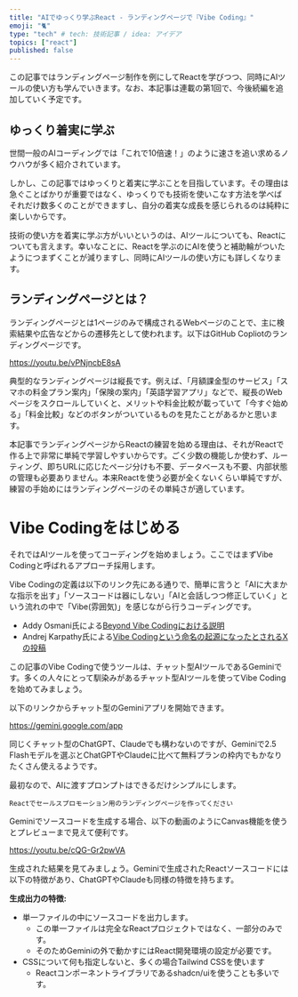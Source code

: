 ```yaml
---
title: "AIでゆっくり学ぶReact - ランディングページで『Vibe Coding』"
emoji: "🐈"
type: "tech" # tech: 技術記事 / idea: アイデア
topics: ["react"]
published: false
---
```


この記事ではランディングページ制作を例にしてReactを学びつつ、同時にAIツールの使い方も学んでいきます。なお、本記事は連載の第1回で、今後続編を追加していく予定です。

## ゆっくり着実に学ぶ

世間一般のAIコーディングでは「これで10倍速！」のように速さを追い求めるノウハウが多く紹介されています。

しかし、この記事ではゆっくりと着実に学ぶことを目指しています。その理由は急ぐことばかりが重要ではなく、ゆっくりでも技術を使いこなす方法を学べばそれだけ数多くのことができますし、自分の着実な成長を感じられるのは純粋に楽しいからです。

技術の使い方を着実に学ぶ方がいいというのは、AIツールについても、Reactについても言えます。幸いなことに、Reactを学ぶのにAIを使うと補助輪がついたようにつまずくことが減りますし、同時にAIツールの使い方にも詳しくなります。

## ランディングページとは？

ランディングページとは1ページのみで構成されるWebページのことで、主に検索結果や広告などからの遷移先として使われます。以下はGitHub Copliotのランディングページです。

https://youtu.be/vPNjncbE8sA

典型的なランディングページは縦長です。例えば、「月額課金型のサービス」「スマホの料金プラン案内」「保険の案内」「英語学習アプリ」などで、縦長のWebページをスクロールしていくと、メリットや料金比較が載っていて「今すぐ始める」「料金比較」などのボタンがついているものを見たことがあるかと思います。

本記事でランディングページからReactの練習を始める理由は、それがReactで作る上で非常に単純で学習しやすいからです。ごく少数の機能しか使わず、ルーティング、即ちURLに応じたページ分けも不要、データベースも不要、内部状態の管理も必要ありません。本来Reactを使う必要が全くないくらい単純ですが、練習の手始めにはランディングページのその単純さが適しています。

# Vibe Codingをはじめる

それではAIツールを使ってコーディングを始めましょう。ここではまずVibe Codingと呼ばれるアプローチ採用します。

Vibe Codingの定義は以下のリンク先にある通りで、簡単に言うと「AIに大まかな指示を出す」「ソースコードは器にしない」「AIと会話しつつ修正していく」という流れの中で「Vibe(雰囲気)」を感じながら行うコーディングです。

* Addy Osmani氏による[Beyond Vibe Codingにおける説明](https://beyond.addy.ie/)
* Andrej Karpathy氏による[Vibe Codingという命名の起源になったとされるXの投稿](https://x.com/karpathy/status/1886192184808149383?lang=en)

この記事のVibe Codingで使うツールは、チャット型AIツールであるGeminiです。多くの人々にとって馴染みがあるチャット型AIツールを使ってVibe Codingを始めてみましょう。

以下のリンクからチャット型のGeminiアプリを開始できます。

https://gemini.google.com/app

同じくチャット型のChatGPT、Claudeでも構わないのですが、Geminiで2.5 Flashモデルを選ぶとChatGPTやClaudeに比べて無料プランの枠内でもかなりたくさん使えるようです。

最初なので、AIに渡すプロンプトはできるだけシンプルにします。

```:プロンプト
Reactでセールスプロモーション用のランディングページを作ってください
```

Geminiでソースコードを生成する場合、以下の動画のようにCanvas機能を使うとプレビューまで見えて便利です。

https://youtu.be/cQG-Gr2pwVA

生成された結果を見てみましょう。Geminiで生成されたReactソースコードには以下の特徴があり、ChatGPTやClaudeも同様の特徴を持ちます。

**生成出力の特徴:**
* 単一ファイルの中にソースコードを出力します。
  * この単一ファイルは完全なReactプロジェクトではなく、一部分のみです。
  * そのためGeminiの外で動かすにはReact開発環境の設定が必要です。
* CSSについて何も指定しないと、多くの場合Tailwind CSSを使います
  * Reactコンポーネントライブラリであるshadcn/uiを使うことも多いです。

